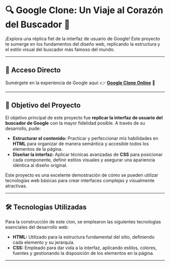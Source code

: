 # 🔍 Google Clone: Un Viaje al Corazón del Buscador 🚀

¡Explora una réplica fiel de la interfaz de usuario de Google! Este proyecto te sumerge en los fundamentos del diseño web, replicando la estructura y el estilo visual del buscador más famoso del mundo.

---

## 🚀 Acceso Directo

Sumérgete en la experiencia de Google aquí:
👉 **[Google Clone Online](https://lordlez.github.io/GoogleClon/)** 🔗

---

## 🎯 Objetivo del Proyecto

El objetivo principal de este proyecto fue **replicar la interfaz de usuario del buscador de Google** con la mayor fidelidad posible. A través de su desarrollo, pude:

* **Estructurar el contenido:** Practicar y perfeccionar mis habilidades en **HTML** para organizar de manera semántica y accesible todos los elementos de la página.
* **Diseñar la interfaz:** Aplicar técnicas avanzadas de **CSS** para posicionar cada componente, definir estilos visuales y asegurar una apariencia idéntica al diseño original.

Este proyecto es una excelente demostración de cómo se pueden utilizar tecnologías web básicas para crear interfaces complejas y visualmente atractivas.

---

## 🛠️ Tecnologías Utilizadas

Para la construcción de este clon, se emplearon las siguientes tecnologías esenciales del desarrollo web:

* **HTML:** Utilizado para la estructura fundamental del sitio, definiendo cada elemento y su jerarquía.
* **CSS:** Empleado para dar vida a la interfaz, aplicando estilos, colores, fuentes y gestionando la disposición de los elementos en la página.

---

